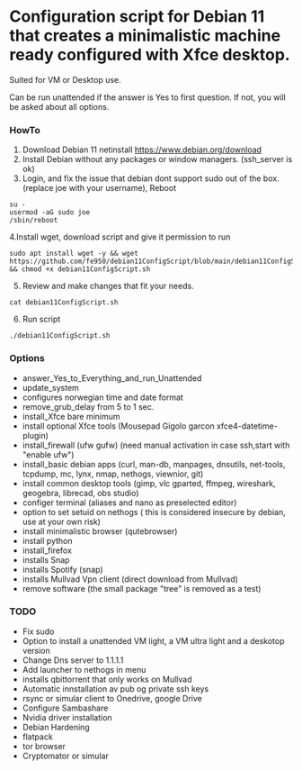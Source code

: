 #  Configuration script for Debian 11 that creates a minimalistic machine ready configured with Xfce desktop.
Suited for VM or Desktop use.

Can be run unattended if the answer is Yes to first question.
If not, you will be asked about all options.


### HowTo
 1. Download Debian 11 netinstall https://www.debian.org/download 
 2. Install Debian without any packages or window managers. (ssh_server is ok)
 3. Login, and fix the issue that debian dont support sudo out of the box. (replace joe with your username), Reboot
```
su -
usermod -aG sudo joe
/sbin/reboot
```

4.Install wget, download script and give it permission to run
 ```
sudo apt install wget -y && wget https://github.com/fe950/debian11ConfigScript/blob/main/debian11ConfigScript.sh && chmod +x debian11ConfigScript.sh
```
5. Review and make changes that fit your needs.
```
cat debian11ConfigScript.sh
```
6. Run script
```
./debian11ConfigScript.sh

```
### Options 
- answer_Yes_to_Everything_and_run_Unattended
- update_system
- configures norwegian time and date format
- remove_grub_delay from 5 to 1 sec.
- install_Xfce bare minimum
- install optional Xfce tools (Mousepad Gigolo garcon xfce4-datetime-plugin)
- install_firewall (ufw  gufw)  (need manual activation in case ssh,start with "enable ufw")
- install_basic debian apps (curl, man-db, manpages, dnsutils, net-tools, tcpdump, mc, lynx, nmap, nethogs, viewnior, git)
- install common desktop tools (gimp, vlc gparted, ffmpeg, wireshark, geogebra, librecad, obs studio)
- configer terminal (aliases and nano as preselected editor)
- option to set setuid on nethogs ( this is considered insecure by debian, use at your own risk)
- install minimalistic browser (qutebrowser)
- install python
- install_firefox
- installs Snap
- installs Spotify (snap)
- installs Mullvad Vpn client (direct download from Mullvad)
- remove software (the small package "tree" is removed as a test)







### TODO
- Fix sudo 
- Option to install a unattended VM light, a VM ultra light and a deskotop version
- Change Dns server to 1.1.1.1
- Add launcher to nethogs in menu
- installs qbittorrent that only works on Mullvad
- Automatic innstallation av pub og private ssh keys
- rsync or simular client to Onedrive, google Drive
- Configure Sambashare
- Nvidia driver installation
- Debian Hardening
- flatpack
- tor browser
- Cryptomator or simular
